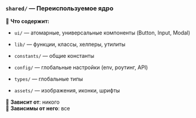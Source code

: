 ### `shared/` — **Переиспользуемое ядро**

🔹 **Что содержит:**

- `ui/` — атомарные, универсальные компоненты (Button, Input, Modal)

- `lib/` — функции, классы, хелперы, утилиты

- `constants/` — общие константы

- `config/` — глобальные настройки (env, роутинг, API)

- `types/` — глобальные типы

- `assets/` — изображения, иконки, шрифты

🔹 **Зависит от**: никого  
🔹 **Зависимы от него**: все